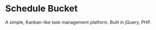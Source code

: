 Schedule Bucket
==============

A simple, Kanban-like task management platform. Built in jQuery, PHP.
